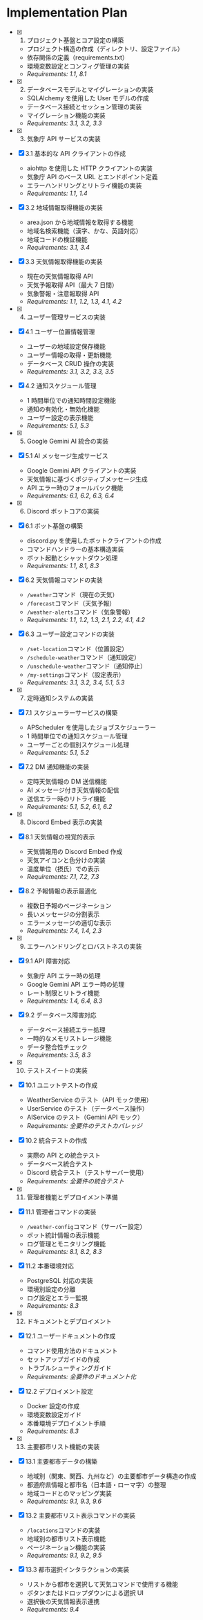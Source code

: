 # Implementation Plan

- [x] 1. プロジェクト基盤とコア設定の構築

  - プロジェクト構造の作成（ディレクトリ、設定ファイル）
  - 依存関係の定義（requirements.txt）
  - 環境変数設定とコンフィグ管理の実装
  - _Requirements: 1.1, 8.1_

- [x] 2. データベースモデルとマイグレーションの実装

  - SQLAlchemy を使用した User モデルの作成
  - データベース接続とセッション管理の実装
  - マイグレーション機能の実装
  - _Requirements: 3.1, 3.2, 3.3_

- [x] 3. 気象庁 API サービスの実装
- [x] 3.1 基本的な API クライアントの作成

  - aiohttp を使用した HTTP クライアントの実装
  - 気象庁 API のベース URL とエンドポイント定義
  - エラーハンドリングとリトライ機能の実装
  - _Requirements: 1.1, 1.4_

- [x] 3.2 地域情報取得機能の実装

  - area.json から地域情報を取得する機能
  - 地域名検索機能（漢字、かな、英語対応）
  - 地域コードの検証機能
  - _Requirements: 3.1, 3.4_

- [x] 3.3 天気情報取得機能の実装

  - 現在の天気情報取得 API
  - 天気予報取得 API（最大 7 日間）
  - 気象警報・注意報取得 API
  - _Requirements: 1.1, 1.2, 1.3, 4.1, 4.2_

- [x] 4. ユーザー管理サービスの実装
- [x] 4.1 ユーザー位置情報管理

  - ユーザーの地域設定保存機能
  - ユーザー情報の取得・更新機能
  - データベース CRUD 操作の実装
  - _Requirements: 3.1, 3.2, 3.3, 3.5_

- [x] 4.2 通知スケジュール管理

  - 1 時間単位での通知時間設定機能
  - 通知の有効化・無効化機能
  - ユーザー設定の表示機能
  - _Requirements: 5.1, 5.3_

- [x] 5. Google Gemini AI 統合の実装
- [x] 5.1 AI メッセージ生成サービス

  - Google Gemini API クライアントの実装
  - 天気情報に基づくポジティブメッセージ生成
  - API エラー時のフォールバック機能
  - _Requirements: 6.1, 6.2, 6.3, 6.4_

- [x] 6. Discord ボットコアの実装
- [x] 6.1 ボット基盤の構築

  - discord.py を使用したボットクライアントの作成
  - コマンドハンドラーの基本構造実装
  - ボット起動とシャットダウン処理
  - _Requirements: 1.1, 8.1, 8.3_

- [x] 6.2 天気情報コマンドの実装

  - `/weather`コマンド（現在の天気）
  - `/forecast`コマンド（天気予報）
  - `/weather-alerts`コマンド（気象警報）
  - _Requirements: 1.1, 1.2, 1.3, 2.1, 2.2, 4.1, 4.2_

- [x] 6.3 ユーザー設定コマンドの実装

  - `/set-location`コマンド（位置設定）
  - `/schedule-weather`コマンド（通知設定）
  - `/unschedule-weather`コマンド（通知停止）
  - `/my-settings`コマンド（設定表示）
  - _Requirements: 3.1, 3.2, 3.4, 5.1, 5.3_

- [x] 7. 定時通知システムの実装
- [x] 7.1 スケジューラーサービスの構築

  - APScheduler を使用したジョブスケジューラー
  - 1 時間単位での通知スケジュール管理
  - ユーザーごとの個別スケジュール処理
  - _Requirements: 5.1, 5.2_

- [x] 7.2 DM 通知機能の実装

  - 定時天気情報の DM 送信機能
  - AI メッセージ付き天気情報の配信
  - 送信エラー時のリトライ機能
  - _Requirements: 5.1, 5.2, 6.1, 6.2_

- [x] 8. Discord Embed 表示の実装
- [x] 8.1 天気情報の視覚的表示

  - 天気情報用の Discord Embed 作成
  - 天気アイコンと色分けの実装
  - 温度単位（摂氏）での表示
  - _Requirements: 7.1, 7.2, 7.3_

- [x] 8.2 予報情報の表示最適化

  - 複数日予報のページネーション
  - 長いメッセージの分割表示
  - エラーメッセージの適切な表示
  - _Requirements: 7.4, 1.4, 2.3_

- [x] 9. エラーハンドリングとロバストネスの実装
- [x] 9.1 API 障害対応

  - 気象庁 API エラー時の処理
  - Google Gemini API エラー時の処理
  - レート制限とリトライ機能
  - _Requirements: 1.4, 6.4, 8.3_

- [x] 9.2 データベース障害対応

  - データベース接続エラー処理
  - 一時的なメモリストレージ機能
  - データ整合性チェック
  - _Requirements: 3.5, 8.3_

- [x] 10. テストスイートの実装
- [x] 10.1 ユニットテストの作成

  - WeatherService のテスト（API モック使用）
  - UserService のテスト（データベース操作）
  - AIService のテスト（Gemini API モック）
  - _Requirements: 全要件のテストカバレッジ_

- [x] 10.2 統合テストの作成

  - 実際の API との統合テスト
  - データベース統合テスト
  - Discord 統合テスト（テストサーバー使用）
  - _Requirements: 全要件の統合テスト_

- [x] 11. 管理者機能とデプロイメント準備
- [x] 11.1 管理者コマンドの実装

  - `/weather-config`コマンド（サーバー設定）
  - ボット統計情報の表示機能
  - ログ管理とモニタリング機能
  - _Requirements: 8.1, 8.2, 8.3_

- [x] 11.2 本番環境対応

  - PostgreSQL 対応の実装
  - 環境別設定の分離
  - ログ設定とエラー監視
  - _Requirements: 8.3_

- [x] 12. ドキュメントとデプロイメント
- [x] 12.1 ユーザードキュメントの作成

  - コマンド使用方法のドキュメント
  - セットアップガイドの作成
  - トラブルシューティングガイド
  - _Requirements: 全要件のドキュメント化_

- [x] 12.2 デプロイメント設定

  - Docker 設定の作成
  - 環境変数設定ガイド
  - 本番環境デプロイメント手順
  - _Requirements: 8.3_

- [x] 13. 主要都市リスト機能の実装
- [x] 13.1 主要都市データの構築

  - 地域別（関東、関西、九州など）の主要都市データ構造の作成
  - 都道府県情報と都市名（日本語・ローマ字）の整理
  - 地域コードとのマッピング実装
  - _Requirements: 9.1, 9.3, 9.6_

- [x] 13.2 主要都市リスト表示コマンドの実装

  - `/locations`コマンドの実装
  - 地域別の都市リスト表示機能
  - ページネーション機能の実装
  - _Requirements: 9.1, 9.2, 9.5_

- [x] 13.3 都市選択インタラクションの実装
  - リストから都市を選択して天気コマンドで使用する機能
  - ボタンまたはドロップダウンによる選択 UI
  - 選択後の天気情報表示連携
  - _Requirements: 9.4_
